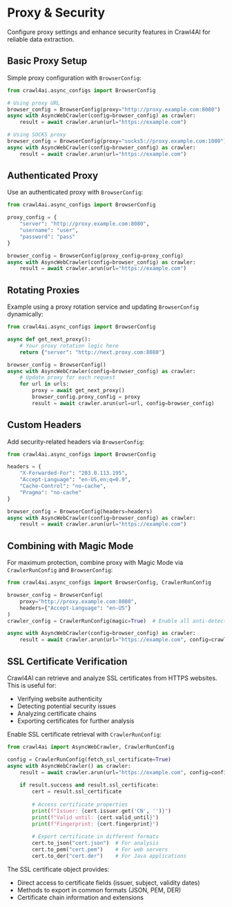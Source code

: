 # Proxy & Security

Configure proxy settings and enhance security features in Crawl4AI for reliable data extraction.

## Basic Proxy Setup

Simple proxy configuration with `BrowserConfig`:

```python
from crawl4ai.async_configs import BrowserConfig

# Using proxy URL
browser_config = BrowserConfig(proxy="http://proxy.example.com:8080")
async with AsyncWebCrawler(config=browser_config) as crawler:
    result = await crawler.arun(url="https://example.com")

# Using SOCKS proxy
browser_config = BrowserConfig(proxy="socks5://proxy.example.com:1080")
async with AsyncWebCrawler(config=browser_config) as crawler:
    result = await crawler.arun(url="https://example.com")
```

## Authenticated Proxy

Use an authenticated proxy with `BrowserConfig`:

```python
from crawl4ai.async_configs import BrowserConfig

proxy_config = {
    "server": "http://proxy.example.com:8080",
    "username": "user",
    "password": "pass"
}

browser_config = BrowserConfig(proxy_config=proxy_config)
async with AsyncWebCrawler(config=browser_config) as crawler:
    result = await crawler.arun(url="https://example.com")
```

## Rotating Proxies

Example using a proxy rotation service and updating `BrowserConfig` dynamically:

```python
from crawl4ai.async_configs import BrowserConfig

async def get_next_proxy():
    # Your proxy rotation logic here
    return {"server": "http://next.proxy.com:8080"}

browser_config = BrowserConfig()
async with AsyncWebCrawler(config=browser_config) as crawler:
    # Update proxy for each request
    for url in urls:
        proxy = await get_next_proxy()
        browser_config.proxy_config = proxy
        result = await crawler.arun(url=url, config=browser_config)
```

## Custom Headers

Add security-related headers via `BrowserConfig`:

```python
from crawl4ai.async_configs import BrowserConfig

headers = {
    "X-Forwarded-For": "203.0.113.195",
    "Accept-Language": "en-US,en;q=0.9",
    "Cache-Control": "no-cache",
    "Pragma": "no-cache"
}

browser_config = BrowserConfig(headers=headers)
async with AsyncWebCrawler(config=browser_config) as crawler:
    result = await crawler.arun(url="https://example.com")
```

## Combining with Magic Mode

For maximum protection, combine proxy with Magic Mode via `CrawlerRunConfig` and `BrowserConfig`:

```python
from crawl4ai.async_configs import BrowserConfig, CrawlerRunConfig

browser_config = BrowserConfig(
    proxy="http://proxy.example.com:8080",
    headers={"Accept-Language": "en-US"}
)
crawler_config = CrawlerRunConfig(magic=True)  # Enable all anti-detection features

async with AsyncWebCrawler(config=browser_config) as crawler:
    result = await crawler.arun(url="https://example.com", config=crawler_config)
```

## SSL Certificate Verification

Crawl4AI can retrieve and analyze SSL certificates from HTTPS websites. This is useful for:
- Verifying website authenticity
- Detecting potential security issues
- Analyzing certificate chains
- Exporting certificates for further analysis

Enable SSL certificate retrieval with `CrawlerRunConfig`:

```python
from crawl4ai import AsyncWebCrawler, CrawlerRunConfig

config = CrawlerRunConfig(fetch_ssl_certificate=True)
async with AsyncWebCrawler() as crawler:
    result = await crawler.arun(url="https://example.com", config=config)
    
    if result.success and result.ssl_certificate:
        cert = result.ssl_certificate
        
        # Access certificate properties
        print(f"Issuer: {cert.issuer.get('CN', '')}")
        print(f"Valid until: {cert.valid_until}")
        print(f"Fingerprint: {cert.fingerprint}")
        
        # Export certificate in different formats
        cert.to_json("cert.json")  # For analysis
        cert.to_pem("cert.pem")    # For web servers
        cert.to_der("cert.der")    # For Java applications
```

The SSL certificate object provides:
- Direct access to certificate fields (issuer, subject, validity dates)
- Methods to export in common formats (JSON, PEM, DER)
- Certificate chain information and extensions
